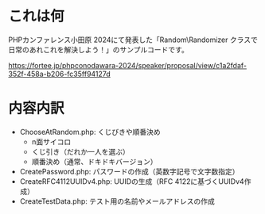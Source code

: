 # これは何
PHPカンファレンス小田原 2024にて発表した「Random\Randomizer クラスで日常のあれこれを解決しよう！」のサンプルコードです。

https://fortee.jp/phpconodawara-2024/speaker/proposal/view/c1a2fdaf-352f-458a-b206-fc35ff94127d

# 内容内訳
- ChooseAtRandom.php: くじびきや順番決め
    - n面サイコロ
    - くじ引き（だれか一人を選ぶ）
    - 順番決め（通常、ドキドキバージョン）
- CreatePassword.php: パスワードの作成（英数字記号で文字数指定）
- CreateRFC4112UUIDv4.php: UUIDの生成（RFC 4122に基づくUUIDv4作成）
- CreateTestData.php: テスト用の名前やメールアドレスの作成